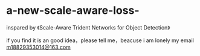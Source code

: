 # a-new-scale-aware-loss-
inspared by 《Scale-Aware Trident Networks for Object Detection》


if you find it is an good idea，please tell me，beacuse i am lonely
my email m18829353014@163.com
